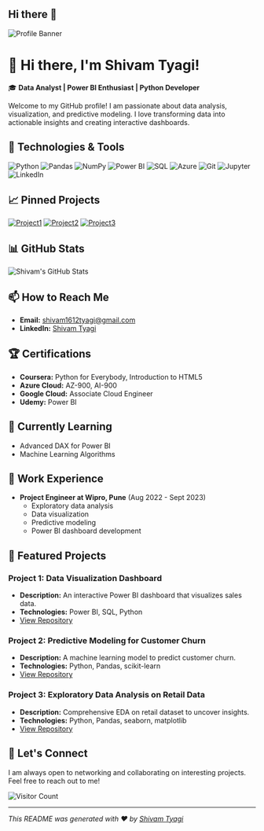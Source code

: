 ## Hi there 👋

![Profile Banner](https://via.placeholder.com/1200x300.png?text=Welcome+to+Shivam+Tyagi%27s+GitHub+Profile)

# 👋 Hi there, I'm Shivam Tyagi!

🎓 **Data Analyst | Power BI Enthusiast | Python Developer**

Welcome to my GitHub profile! I am passionate about data analysis, visualization, and predictive modeling. I love transforming data into actionable insights and creating interactive dashboards.

## 🔧 Technologies & Tools

![Python](https://img.shields.io/badge/-Python-3776AB?style=flat&logo=python&logoColor=white)
![Pandas](https://img.shields.io/badge/-Pandas-150458?style=flat&logo=pandas&logoColor=white)
![NumPy](https://img.shields.io/badge/-NumPy-013243?style=flat&logo=NumPy&logoColor=white)
![Power BI](https://img.shields.io/badge/-Power%20BI-F2C811?style=flat&logo=power-bi&logoColor=white)
![SQL](https://img.shields.io/badge/-SQL-4479A1?style=flat&logo=sql&logoColor=white)
![Azure](https://img.shields.io/badge/-Azure-0078D4?style=flat&logo=microsoft-azure&logoColor=white)
![Git](https://img.shields.io/badge/-Git-F05032?style=flat&logo=git&logoColor=white)
![Jupyter](https://img.shields.io/badge/-Jupyter-F37626?style=flat&logo=jupyter&logoColor=white)
![LinkedIn](https://img.shields.io/badge/-LinkedIn-0077B5?style=flat&logo=linkedin&logoColor=white)

## 📈 Pinned Projects

[![Project1](https://github-readme-stats.vercel.app/api/pin/?username=shivam1612tyagi&repo=project1)](https://github.com/shivam1612tyagi/project1)
[![Project2](https://github-readme-stats.vercel.app/api/pin/?username=shivam1612tyagi&repo=project2)](https://github.com/shivam1612tyagi/project2)
[![Project3](https://github-readme-stats.vercel.app/api/pin/?username=shivam1612tyagi&repo=project3)](https://github.com/shivam1612tyagi/project3)

## 📊 GitHub Stats

![Shivam's GitHub Stats](https://github-readme-stats.vercel.app/api?username=shivam1612tyagi&show_icons=true&theme=radical)

## 📫 How to Reach Me

- **Email:** [shivam1612tyagi@gmail.com](mailto:shivam1612tyagi@gmail.com)
- **LinkedIn:** [Shivam Tyagi](https://www.linkedin.com/in/shivam-tyagi-1aa8171a0/)

## 🏆 Certifications

- **Coursera:** Python for Everybody, Introduction to HTML5
- **Azure Cloud:** AZ-900, AI-900
- **Google Cloud:** Associate Cloud Engineer
- **Udemy:** Power BI

## 🌱 Currently Learning

- Advanced DAX for Power BI
- Machine Learning Algorithms

## 💼 Work Experience

- **Project Engineer at Wipro, Pune** (Aug 2022 - Sept 2023)
  - Exploratory data analysis
  - Data visualization
  - Predictive modeling
  - Power BI dashboard development

## 🌟 Featured Projects

### Project 1: Data Visualization Dashboard
- **Description:** An interactive Power BI dashboard that visualizes sales data.
- **Technologies:** Power BI, SQL, Python
- [View Repository](https://github.com/shivam1612tyagi/project1)

### Project 2: Predictive Modeling for Customer Churn
- **Description:** A machine learning model to predict customer churn.
- **Technologies:** Python, Pandas, scikit-learn
- [View Repository](https://github.com/shivam1612tyagi/project2)

### Project 3: Exploratory Data Analysis on Retail Data
- **Description:** Comprehensive EDA on retail dataset to uncover insights.
- **Technologies:** Python, Pandas, seaborn, matplotlib
- [View Repository](https://github.com/shivam1612tyagi/project3)

## 🤝 Let's Connect

I am always open to networking and collaborating on interesting projects. Feel free to reach out to me!

![Visitor Count](https://visitor-badge.glitch.me/badge?page_id=shivam1612tyagi.shivam1612tyagi)

---

_This README was generated with ❤️ by [Shivam Tyagi](https://github.com/shivam1612tyagi)_
